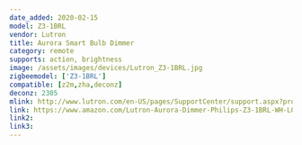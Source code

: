 ```yaml
---
date_added: 2020-02-15
model: Z3-1BRL
vendor: Lutron
title: Aurora Smart Bulb Dimmer
category: remote
supports: action, brightness
image: /assets/images/devices/Lutron_Z3-1BRL.jpg
zigbeemodel: ['Z3-1BRL']
compatible: [z2m,zha,deconz]
deconz: 2305
mlink: http://www.lutron.com/en-US/pages/SupportCenter/support.aspx?productName=Aurora%20smart%20bulb%20dimmer&SECTION=Documents
link: https://www.amazon.com/Lutron-Aurora-Dimmer-Philips-Z3-1BRL-WH-L0/dp/B07RJ14FBS
link2: 
link3: 
---
```




